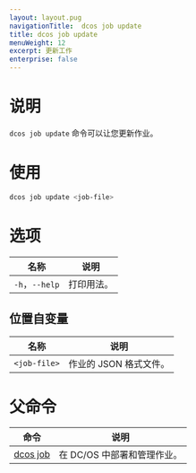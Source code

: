 ```yaml
---
layout: layout.pug
navigationTitle:  dcos job update
title: dcos job update
menuWeight: 12
excerpt: 更新工作
enterprise: false
---
```



# 说明
`dcos job update` 命令可以让您更新作业。

# 使用

```bash
dcos job update <job-file>
```

# 选项

| 名称 | 说明 |
|---------|-------------|
|`-h`，`--help` | 打印用法。 |

## 位置自变量

| 名称 | 说明 |
|---------|-------------|
| `<job-file>` | 作业的 JSON 格式文件。 |

# 父命令

| 命令 | 说明 |
|---------|-------------|
|  [dcos job](/cn/1.12/cli/command-reference/dcos-job/)  | 在 DC/OS 中部署和管理作业。|


